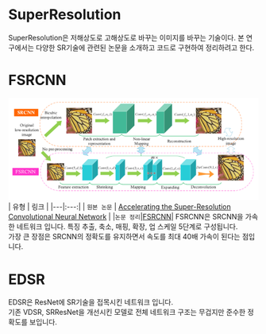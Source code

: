 # SuperResolution
 SuperResolution은 저해상도로 고해상도로 바꾸는 이미지를 바꾸는 기술이다.
 본 연구에서는 다양한 SR기술에 관련된 논문을 소개하고 코드로 구현하여 정리하려고 한다.

 # FSRCNN
 ![FSRCNN](static/FSRCNN.png "FSRCNN 네트워크 구조")  
 | 유형 | 링크 |
|---|:---:|
| `원본 논문` | [Accelerating the Super-Resolution Convolutional Neural Network](https://arxiv.org/abs/1608.00367) |
|`논문 정리`|[FSRCNN](https://github.com/KHS0616/SuperResolution/blob/master/test.md)|
FSRCNN은 SRCNN을 가속한 네트워크 입니다.
특징 추출, 축소, 매핑, 확장, 업 스케일 5단계로 구성됩니다.  
가장 큰 장점은 SRCNN의 정확도를 유지하면서 속도를 최대 40배 가속이 된다는 점입니다.

 # EDSR
EDSR은 ResNet에 SR기술을 접목시킨 네트워크 입니다.  
기존 VDSR, SRResNet을 개선시킨 모델로 전체 네트워크 구조는 무겁지만 준수한 정확도를 보입니다.
